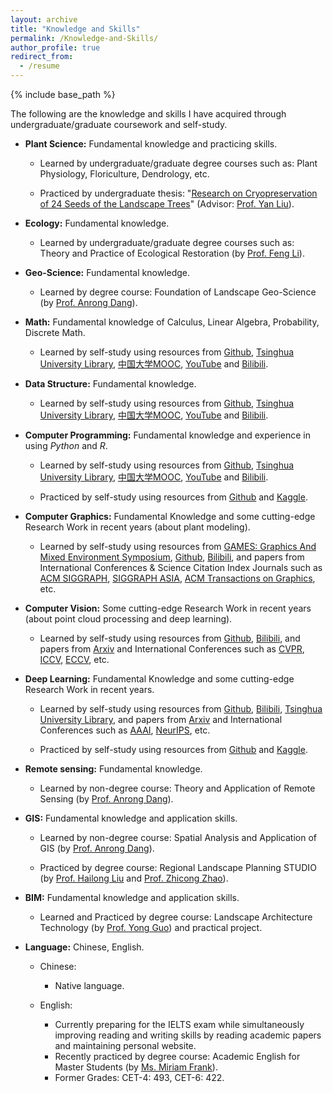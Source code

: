 ```yaml
---
layout: archive
title: "Knowledge and Skills"
permalink: /Knowledge-and-Skills/
author_profile: true
redirect_from:
  - /resume
---
```


{% include base_path %}

The following are the knowledge and skills I have acquired through undergraduate/graduate coursework and self-study.



* **Plant Science:** Fundamental knowledge and practicing skills.

  * Learned by undergraduate/graduate degree courses such as: Plant Physiology, Floriculture, Dendrology, etc.

  * Practiced by undergraduate thesis: "[Research on Cryopreservation of 24 Seeds of the Landscape Trees](https://yuxuannsun.github.io/Publications/thesis-001)" (Advisor: [Prof. Yan Liu](https://sola.bjfu.edu.cn/cn/teachers/famous/index.html)).

* **Ecology:** Fundamental knowledge.

  * Learned by undergraduate/graduate degree courses such as: Theory and Practice of Ecological Restoration (by [Prof. Feng Li](http://www.arch.tsinghua.edu.cn/info/FLandscape%20Architecture/2306)).

* **Geo-Science:** Fundamental knowledge.

  * Learned by degree course: Foundation of Landscape Geo-Science (by [Prof. Anrong Dang](http://www.arch.tsinghua.edu.cn/info/FUrban%20Planning%20and%20Design/1749)).

* **Math:** Fundamental knowledge of Calculus, Linear Algebra, Probability, Discrete Math.

  * Learned by self-study using resources from [Github](https://github.com/), [Tsinghua University Library](https://lib.tsinghua.edu.cn/en/), [中国大学MOOC](https://www.icourse163.org/), [YouTube](https://www.youtube.com/) and [Bilibili](https://www.bilibili.com/).

* **Data Structure:** Fundamental knowledge.

  * Learned by self-study using resources from [Github](https://github.com/), [Tsinghua University Library](https://lib.tsinghua.edu.cn/en/), [中国大学MOOC](https://www.icourse163.org/), [YouTube](https://www.youtube.com/) and [Bilibili](https://www.bilibili.com/).

* **Computer Programming:** Fundamental knowledge and experience in using *Python* and *R*.

  * Learned by self-study using resources from [Github](https://github.com/), [Tsinghua University Library](https://lib.tsinghua.edu.cn/en/), [中国大学MOOC](https://www.icourse163.org/), [YouTube](https://www.youtube.com/) and [Bilibili](https://www.bilibili.com/).

  * Practiced by self-study using resources from [Github](https://github.com/) and [Kaggle](https://www.kaggle.com/).

* **Computer Graphics:** Fundamental Knowledge and some cutting-edge Research Work in recent years (about plant modeling).

  * Learned by self-study using resources from [GAMES: Graphics And Mixed Environment Symposium](https://games-cn.org/), [Github](https://github.com/), [Bilibili](https://www.bilibili.com/), and papers from International Conferences & Science Citation Index Journals such as  [ACM SIGGRAPH](https://www.siggraph.org/), [SIGGRAPH ASIA](https://asia.siggraph.org/), [ACM Transactions on Graphics](https://dl.acm.org/journal/tog), etc.

* **Computer Vision:** Some cutting-edge Research Work in recent years (about point cloud processing and deep learning).

  * Learned by self-study using resources from [Github](https://github.com/), [Bilibili](https://www.bilibili.com/), and papers from [Arxiv](https://arxiv.org/) and International Conferences such as [CVPR](https://cvpr.thecvf.com/), [ICCV](https://iccv2023.thecvf.com/), [ECCV](https://eccv.ecva.net/), etc.

* **Deep Learning:** Fundamental Knowledge and some cutting-edge Research Work in recent years.

  * Learned by self-study using resources from [Github](https://github.com/), [Bilibili](https://www.bilibili.com/), [Tsinghua University Library](https://lib.tsinghua.edu.cn/en/), and papers from [Arxiv](https://arxiv.org/) and International Conferences such as [AAAI](https://aaai.org/), [NeurIPS](https://neurips.cc/), etc.

  * Practiced by self-study using resources from [Github](https://github.com/) and [Kaggle](https://www.kaggle.com/).

* **Remote sensing:** Fundamental knowledge.

  * Learned by non-degree course: Theory and Application of Remote Sensing (by [Prof. Anrong Dang](http://www.arch.tsinghua.edu.cn/info/FUrban%20Planning%20and%20Design/1749)).

* **GIS:** Fundamental knowledge and application skills.

  * Learned by non-degree course: Spatial  Analysis and Application of GIS (by [Prof. Anrong Dang](http://www.arch.tsinghua.edu.cn/info/FUrban%20Planning%20and%20Design/1749)).

  * Practiced by degree course: Regional Landscape Planning STUDIO (by [Prof. Hailong Liu](http://www.arch.tsinghua.edu.cn/info/FLandscape%20Architecture/1794) and [Prof. Zhicong Zhao](http://www.arch.tsinghua.edu.cn/info/rw_fjly/1972)).

* **BIM:** Fundamental knowledge and application skills.

  * Learned and Practiced by degree course: Landscape Architecture Technology (by [Prof. Yong Guo](http://www.arch.tsinghua.edu.cn/info/rw_fjly/1979)) and practical project.

* **Language:** Chinese, English.

  * Chinese: 
    * Native language.

  * English: 
    * Currently preparing for the IELTS exam while simultaneously improving reading and writing skills by reading academic papers and maintaining personal website.
    * Recently practiced by degree course: Academic English for Master Students (by [Ms. Miriam Frank](https://www.lc.tsinghua.edu.cn/info/1011/1295.htm)).
    * Former Grades: CET-4: 493, CET-6: 422.

